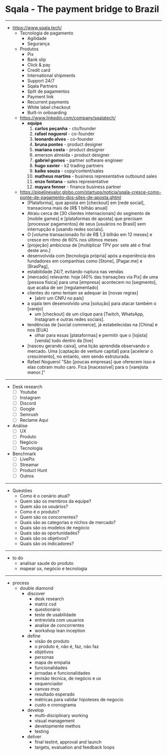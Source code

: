 # Sqala - The payment bridge to Brazil

---

- https://www.sqala.tech/
	- Tecnologia de pagamento
		- Agilidade
		- Segurança
	- Produtos
		- Pix
		- Bank slip
		- Click & pay
		- Credit card
		- International shipments
		- Support 24/7
		- Sqala Partners
		- Split de pagamentos
		- Payment link
		- Recurrent payments
		- White label checkout
		- Built-in onboarding
	- https://www.linkedin.com/company/sqalatech/
		- **equipe**
			1. **carlos peçanha** - cto/founder
			2. **rafael noguerol** - co-founder
			3. **leonardo alves** - co-founder
			4. **bruna pontes** - product designer
			5. **mariana costa** - product designer
			6. emerson almeida - product designer
			7. **gabriel gomes** - partner software engineer
			8. **hugo xavier** - k2 trading partners
			9. **kaike souza** - copy/content/sales
			10. **matheus martins** - business representative outbound sales
			11. **enzo fontana** - sales representative
			12. **mayara fenner** - finance business partner
	- https://pipelinevalor.globo.com/startups/noticia/sqala-cresce-como-ponte-de-pagamento-dos-sites-de-aposta.ghtml
		- [Plataforma], que aposta em [checkout] em [rede social], transaciona mais de [R$ 1 bilhão anual]
		- Atraiu cerca de [30 clientes internacionais] do segmento de [mobile games] e [plataformas de aposta] que precisam [processar pagamentos] de seus [usuários no Brasil] sem interrupção e [usando redes sociais].
		- O [volume transacionado foi de R$ 1,3 bilhão em 12 meses] e cresce em ritmo de 60% nos últimos meses
		- [projeção] ambiciosa de [multiplicar TPV por sete até o final deste ano.]
		- desenvolvida com [tecnologia própria] após a experiência dos fundadores em companhias como [Stone], [Pagar.me] e [BrasPag],
		- estabilidade 24/7, evitando ruptura nas vendas
		- [mercado] relevante: hoje [40% das transações via Pix] de uma [pessoa física] para uma [empresa] acontecem no [segmento], que acaba de ser [regulamentado]
		- clientes do ramo tentam se adequar às [novas regras]
			- [abrir um CNPJ no país]
		- a sqala tem desenvolvido uma [solução] para atacar também o [varejo]
			- um [checkout] de um clique para [Twitch, WhatsApp, Instagram e outras redes sociais].
		- tendências de [social commerce], já estabelecidas na [China] e nos [EUA]
			- olhar para essas [plataformas] e permitir que o [lojista]  [venda] tudo dentro da [live]
		- [nasceu gerando caixa], uma lição aprendida observando o mercado. Uma [captação de venture capital] para [acelerar o crescimento], no entanto, vem sendo estruturada.
		- Rafael Noguerol "São [poucas empresas] que oferecem isso e elas cobram muito caro. Fica [inacessível] para o [varejista menor.]"

---

- Desk research
	- [ ] Youtube
	- [ ] Instagram
	- [ ] Discord
	- [ ] Google
	- [ ] Semrush
	- [ ] Reclame Aqui

- Análise
	- [ ] UX
	- [ ] Produto
	- [ ] Negócio
	- [ ] Tecnologia

- Benchmark
	- [ ] LivePix
	- [ ] Streamar
	- [ ] Product Hunt
	- [ ] Outros

---

- Questões
	- Como é o cenário atual?
	- Quem são os membros da equipe?
	- Quem são os usuários?
	- Como é o produto?
	- Quem são os concorrentes?
	- Quais são as categorias e nichos de mercado?
	- Quais são os modelos de negócio
	- Quais são as oportunidades?
	- Quais são os objetivos?
	- Quais são os indicadores?

---

- to do
	- analisar saude do produto
	- mapear ux, negócio e tecnologia


---

- process
	- double diamond
		- discover
			- desk research
			- matriz csd
			- questionário
			- teste de usabilidade
			- entrevista com usuarios
			- analise de concorrentes
			- workshop lean inception
		- define
			- visão de produto
			- o produto é, não é, faz, não faz
			- objetivos
			- personas
			- mapa de empatia
			- funcionalidades
			- jornadas e funcionalidades
			- revisão técnica, de negócio e ux
			- sequenciador
			- canvas mvp
			- resultado esperado
			- métricas para validar hipoteses de negocio
			- custo e cronograma
		- develop
			- multi-disciplinary working
			- visual management
			- developmente methos
			- testing
		- deliver
			- final testint, approval and launch
			- targets, evaluation and feedback loops

